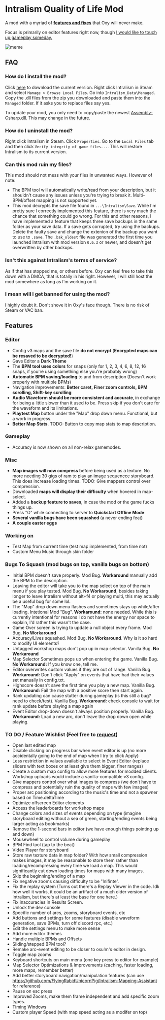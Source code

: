 # Intralism Quality of Life Mod
A mod with a myriad of [**features and fixes**](https://github.com/FlyingRabidUnicornPig/IntralismQoLMod#features) that Oxy will never make.

Focus is primarily on editor features right now, though [I would like to touch up gameplay someday.](https://cdn.discordapp.com/attachments/646553696821444609/905530596632191066/91adfe01e7.png)

![meme](https://cdn.discordapp.com/attachments/592268952265293824/910555214732488804/20211117071911_1.jpg)

## FAQ
### How do I install the mod?
Click [here](https://github.com/FlyingRabidUnicornPig/IntralismQoLMod/archive/refs/heads/main.zip) to download the current version. Right click Intralism in Steam and select `Manage > Browse Local Files`. Go into `Intralism_Data\Managed`. Copy the .dll files from the zip you downloaded and paste them into the `Managed` folder. If it asks you to replace files say yes.

To update your mod, you only need to copy/paste the newest [Assembly-Csharp.dll](https://github.com/FlyingRabidUnicornPig/IntralismQoLMod/raw/main/Assembly-CSharp.dll). This may change in the future.

### How do I uninstall the mod?
Right click Intralism in Steam. Click `Properties`. Go to the `Local Files` tab and then click `Verify integrity of game files...`. This will restore Intralism to its current version.

### Can this mod ruin my files?
This mod should not mess with your files in unwanted ways. However of note:
- The BPM tool will automatically write/read from your description, but it shouldn't cause any issues unless you're trying to break it. Multi-BPM/offset mapping is not supported yet.
- This mod decrypts the save file found in `...\Intralism\Save`. While I'm pretty sure I correctly implemented this feature, there is very much the chance that something could go wrong. For this and other reasons, I have implemented a feature that keeps three save backups in the same folder as your save data. If a save gets corrupted, try using the backups. Delete the faulty save and change the extenion of the backup you want to use to `.save`. The `.bak_oldest` file was generated the first time you launched Intralism with mod version `0.6.3` or newer, and doesn't get overwritten by other backups.

### Isn't this against Intralism's terms of service?
As if that has stopped me, or others before. Oxy can feel free to take this down with a DMCA, that is totally in his right. However, I will still host the mod somewhere as long as I'm working on it.

### I mean will I get banned for using the mod?
I highly doubt it. Don't shove it in Oxy's face though. There is no risk of Steam or VAC ban.

## Features
### Editor
- Config v3 maps and the save file **do not encrypt** (**Encrypted maps can be resaved to be decrypted!**)
- Gave Editor a **Dark Theme**
- The **BPM tool uses colors** for snaps (only for 1, 2, 3, 4, 6, 8, 12, 16 snaps, if you're using something else you're probably wrong)
- **Automatic BPM saving/loading** to and from description (Doesn't work properly with multiple BPMs)
- Navigation improvements: **Better caret, Finer zoom controls, BPM scrolling, Shift-key scrolling**
- **Audio Waveform should be more consistent and accurate**, in exchange for being a little slower than it used to be. Press skip if you don't care for the waveform and its limitations.
- **Playtest Map** button under the "Map" drop down menu. Functional, but a work in progress.
- **Better Map Stats**. TODO: Button to copy map stats to map description.

### Gameplay
- Accuracy is now shown on all non-relax gamemodes.

### Misc
- **Map images will now compress** before being used as a texture. No more needing 30 gigs of ram to play an image sequencce storyboard. This does increase loading times. TODO: Give mappers control over compression.
- Downloaded **maps will display their difficulty** when hovered in map-select.
- Added a **backup feature to saves**, in case the mod or the game fucks things up.
- Press "O" while connecting to server to **Quickstart Offline Mode**
- **Several vanilla bugs have been squashed** (a never ending feat)
- **A couple easter eggs**

### Working on
- Test Map from current time (test map implemented, from time not)
- Custom Menu Music through skin folder

### Bugs To Squash (mod bugs on top, vanilla bugs on bottom)
- Initial BPM doesn't save properly. Mod Bug. **Workaround** manually add the BPM to the description.
- Leaving the editor will take you to the map select on top of the main menu if you play tested. Mod Bug. **No Workaround**, besides taking longer to leave Intralism without alt+f4 or playing multi, this may actually be a useful bug for some lol.
- The "Map" drop down menu flashes and sometimes stays up while/after loading. Intetional Mod "Bug". **Workaround:** none needed. While this is currently intentional for reasons I do not have the energy nor space to explain, I'd rather this wasn't the case.
- Game Over screen is trying to update a null object every frame. Mod Bug. **No Workaround**
- Accuracy/Lives squashed. Mod Bug. **No Workaround**. Why is it so hard to modify UI elements?
- Untagged workshop maps don't pop up in map selector. Vanilla Bug. **No Workaround**
- Map Selector Sometimes pops up when entering the game. Vanilla Bug. **No Workaround:** If you know one, tell me.
- Editor overwrites custom values if they are out of range. Vanilla Bug. **Workaround:** Don't click "Apply" on events that have had their values set manually in config.txt.
- Highscore doesn't save the first time you play a new map. Vanilla Bug. **Workaround:** Fail the map with a positive score then start again.
- Rank updating can cause stutter during gameplay (is this still a bug? need to check/test). Vanilla Bug. **Workaround:** check console to wait for rank update before playing a map again
- Event Editor drop-down doesn't always position properly. Vanilla Bug. **Workaround:** Load a new arc, don't leave the drop down open while playing.


### TO DO / Feature Wishlist (Feel free to [request](https://github.com/FlyingRabidUnicornPig/IntralismQoLMod/issues))
- Open last edited map
- Disable clicking on progress bar when event editor is up (no more accidentally going to the end of map when I try to click Apply)
- Less restriction in values available to select in Event Editor (replace sliders with text boxes or at least give them bigger, finer ranges)
- Create a custom map config to allow more features for modded clients. Workshop uploads would include a vanilla-compatible v3 config.
- Give mappers control over what images to compress (we don't have to compress and potentially ruin the quality of maps with few images)
- Proper arc positioning according to the music's time and not a spawner based on Time.deltaTime
- Optimize offscreen Editor elements
- Access the leaderboards for workshop maps
- Change colors and sizes of events depending on type (imagine storyboard editing without a sea of green, starting/ending events being larger acting as bookmarks)
- Remove the 1-second bars in editor (we have enough things pointing up and down)
- Mousewheel to control volume during gameplay
- BPM Find tool (tap to the beat)
- Video Player for storyboard
- Store raw texture data in map folder? With how small compression makes images, it may be reasonable to store them rather than loading/recompressing every time we load a map. This would significantly cut down loading times for maps with many images.
- Skip the beginning/ending of a map
- Fix negative zooms causing difficulty to be "Inifinte".
- Fix the replay system (Turns out there's a Replay Viewer in the code. Idk how well it works, it could be an artifact of a much older version of Intralism, but there's at least the base for one here.)
- Fix inaccuracies in Results Screen.
- Unlock the dev console
- Specific number of arcs, zooms, storyboard events, etc
- Add buttons and settings for some features (disable waveform generation, save BPMs, turn off discord rpc, etc.)
- Edit the settings menu to make more sense
- Add more editor themes
- Handle multiple BPMs and Offsets
- Sliding/stepped BPM tool?
- Remake arc-event editing to be closer to osu!m's editor in design.
- Toggle map zooms
- Keyboard shortcuts on main menu (one key press to editor for example)
- Map Selector Optimizations & Improvements (caching, faster loading, more maps, remember better)
- Add better storyboard navigation/manipulation features (can use https://github.com/FlyingRabidUnicornPig/Intralism-Mapping-Assistant for reference)
- Pause on esc press
- Improved Zooms, make them frame independent and add specific zoom types.
- Timing Windows
- Custom player Speed (with map speed acting as a modifer on top)
